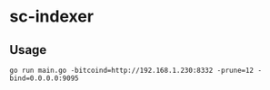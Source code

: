 # sc-indexer

## Usage
```
go run main.go -bitcoind=http://192.168.1.230:8332 -prune=12 -bind=0.0.0.0:9095
```
